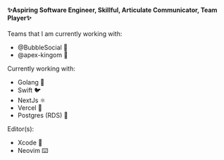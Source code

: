 #### ✨Aspiring Software Engineer, Skillful, Articulate Communicator, Team Player✨

Teams that I am currently working with:

- @BubbleSocial 🫧
- @apex-kingom 🦉

Currently working with:

- Golang 🐹
- Swift 🐦
- NextJs ⚛️
- Vercel 🔼
- Postgres (RDS) 🐘

Editor(s):
- Xcode 🔨
- Neovim ⌨️
